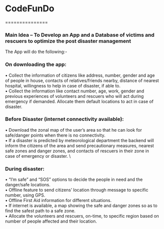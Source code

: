 # CodeFunDo

===============
### Main Idea – To Develop an App and a Database of victims and rescuers to optimize the post disaster management

The App will do the following:-

### On downloading the app:
•	Collect the information of citizens like address, number, gender and age of people in house, contacts of relatives/friends nearby, distance of nearest hospital, willingness to help in case of disaster, if able to. \
•	Collect the information like contact number, age, work, gender and previous experiences of volunteers and rescuers who will act during emergency if demanded. Allocate them default locations to act in case of disaster.
### Before Disaster (internet connectivity available):
•	Download the zonal map of the user’s area so that he can look for safe/danger points when there is no connectivity. \
•	If a disaster is predicted by meteorological department the backend will inform the citizens of the area and send precautionary measures, nearest safe zones and danger zones, and contacts of rescuers in their zone in case of emergency or disaster. \
### During disaster:
•	“I’m safe” and “SOS” options to decide the people in need and the danger/safe locations. \
•	Offline feature to send citizens’ location through message to specific number, using GPS. \
•	Offline First Aid information for different situations. \
•	If internet is available, a map showing the safe and danger zones so as to find the safest path to a safe zone. \
•	Allocate the volunteers and rescuers, on-time, to specific region based on number of people affected and their location.



